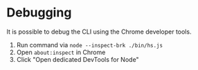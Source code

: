 Debugging
========

It is possible to debug the CLI using the Chrome developer tools.

1. Run command via `node --inspect-brk ./bin/hs.js`
2. Open `about:inspect` in Chrome
3. Click "Open dedicated DevTools for Node"
